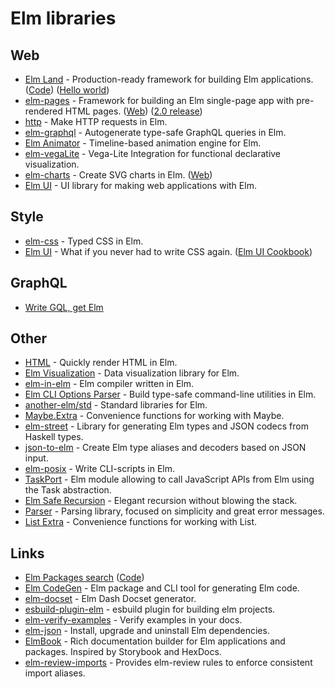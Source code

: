# Elm libraries

## Web

- [Elm Land](https://elm.land/) - Production-ready framework for building Elm applications. ([Code](https://github.com/elm-land/elm-land)) ([Hello world](https://elm.land/news/hello-world.html))
- [elm-pages](https://github.com/dillonkearns/elm-pages) - Framework for building an Elm single-page app with pre-rendered HTML pages. ([Web](https://elm-pages.com/)) ([2.0 release](https://elm-pages.com/blog/introducing-v2/))
- [http](https://github.com/elm/http) - Make HTTP requests in Elm.
- [elm-graphql](https://github.com/dillonkearns/elm-graphql/) - Autogenerate type-safe GraphQL queries in Elm.
- [Elm Animator](https://github.com/mdgriffith/elm-animator) - Timeline-based animation engine for Elm.
- [elm-vegaLite](https://github.com/gicentre/elm-vegalite) - Vega-Lite Integration for functional declarative visualization.
- [elm-charts](https://github.com/terezka/elm-charts) - Create SVG charts in Elm. ([Web](https://elm-charts.org/))
- [Elm UI](https://github.com/gdotdesign/elm-ui) - UI library for making web applications with Elm.

## Style

- [elm-css](https://github.com/rtfeldman/elm-css) - Typed CSS in Elm.
- [Elm UI](https://github.com/mdgriffith/elm-ui) - What if you never had to write CSS again. ([Elm UI Cookbook](https://github.com/rofrol/elm-ui-cookbook))

## GraphQL

- [Write GQL, get Elm](https://github.com/vendrinc/elm-gql)

## Other

- [HTML](https://github.com/elm/html) - Quickly render HTML in Elm.
- [Elm Visualization](https://github.com/gampleman/elm-visualization) - Data visualization library for Elm.
- [elm-in-elm](https://github.com/elm-in-elm/compiler) - Elm compiler written in Elm.
- [Elm CLI Options Parser](https://github.com/dillonkearns/elm-cli-options-parser) - Build type-safe command-line utilities in Elm.
- [another-elm/std](https://github.com/another-elm/std) - Standard libraries for Elm.
- [Maybe.Extra](https://github.com/elm-community/maybe-extra) - Convenience functions for working with Maybe.
- [elm-street](https://github.com/Holmusk/elm-street) - Library for generating Elm types and JSON codecs from Haskell types.
- [json-to-elm](https://github.com/eeue56/json-to-elm) - Create Elm type aliases and decoders based on JSON input.
- [elm-posix](https://github.com/albertdahlin/elm-posix) - Write CLI-scripts in Elm.
- [TaskPort](https://github.com/lobanov/elm-taskport) - Elm module allowing to call JavaScript APIs from Elm using the Task abstraction.
- [Elm Safe Recursion](https://github.com/micahhahn/elm-safe-recursion) - Elegant recursion without blowing the stack.
- [Parser](https://github.com/elm/parser) - Parsing library, focused on simplicity and great error messages.
- [List Extra](https://github.com/elm-community/list-extra) - Convenience functions for working with List.

## Links

- [Elm Packages search](https://package.elm-lang.org/) ([Code](https://github.com/elm/package.elm-lang.org))
- [Elm CodeGen](https://github.com/mdgriffith/elm-codegen) - Elm package and CLI tool for generating Elm code.
- [elm-docset](https://github.com/pdamoc/elm-docset) - Elm Dash Docset generator.
- [esbuild-plugin-elm](https://github.com/phenax/esbuild-plugin-elm) - esbuild plugin for building elm projects.
- [elm-verify-examples](https://github.com/stoeffel/elm-verify-examples) - Verify examples in your docs.
- [elm-json](https://github.com/zwilias/elm-json) - Install, upgrade and uninstall Elm dependencies.
- [ElmBook](https://github.com/dtwrks/elm-book) - Rich documentation builder for Elm applications and packages. Inspired by Storybook and HexDocs.
- [elm-review-imports](https://github.com/sparksp/elm-review-imports) - Provides elm-review rules to enforce consistent import aliases.
